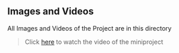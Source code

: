 ## Images and Videos

All Images and Videos of the Project are in this directory




> Click [here](https://drive.google.com/file/d/1QYp5ovSfkP7y3LH5NjF9f8StTZxwNtmf/view?usp=sharing) to watch the video of the miniproject 

